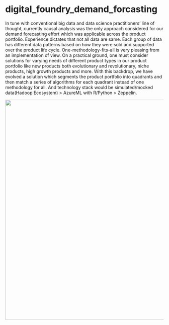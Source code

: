 # digital_foundry_demand_forcasting
In tune with conventional big data and data science practitioners’ line of thought, currently causal analysis was the only approach considered for our demand forecasting effort which was applicable across the product portfolio. Experience dictates that not all data are same. Each group of data has different data patterns based on how they were sold and supported over the product life cycle. One-methodology-fits-all is very pleasing from an implementation of view. On a practical ground, one must consider solutions for varying needs of different product types in our product portfolio like  new products both evolutionary and revolutionary, niche products, high growth products and more.   With this backdrop, we have evolved a solution which segments the product portfolio into quadrants and then match a series of algorithms for each quadrant instead of one methodology for all. And technology stack would be simulated/mocked data(Hadoop Ecosystem) > AzureML with R/Python > Zeppelin. 

<p align="center">
<img src="https://github.com/kumarchinnakali/digital-foundry-demand-forcasting/blob/master/Images/SolutionOverview.png" width="700"/>
</p>

